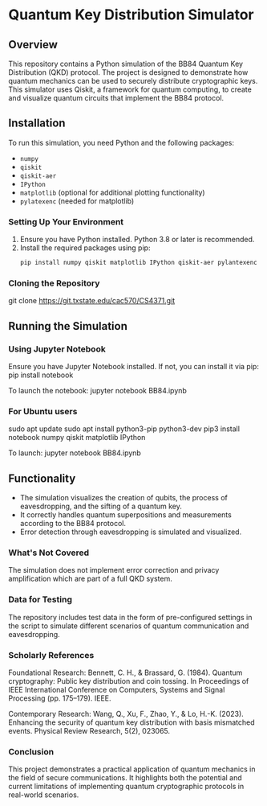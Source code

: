 # Quantum Key Distribution Simulator

## Overview
This repository contains a Python simulation of the BB84 Quantum Key Distribution (QKD) protocol. 
The project is designed to demonstrate how quantum mechanics can be used to securely distribute cryptographic keys. 
This simulator uses Qiskit, a framework for quantum computing, to create and visualize quantum circuits that implement the BB84 protocol.


## Installation
To run this simulation, you need Python and the following packages:
- `numpy`
- `qiskit` 
- `qiskit-aer`
- `IPython`
- `matplotlib` (optional for additional plotting functionality)
- `pylatexenc` (needed for matplotlib)


### Setting Up Your Environment
1. Ensure you have Python installed. Python 3.8 or later is recommended.
2. Install the required packages using pip:
   ```bash
   pip install numpy qiskit matplotlib IPython qiskit-aer pylantexenc

### Cloning the Repository
git clone https://git.txstate.edu/cac570/CS4371.git


## Running the Simulation

### Using Jupyter Notebook
Ensure you have Jupyter Notebook installed. 
If not, you can install it via pip:
pip install notebook

To launch the notebook:
jupyter notebook BB84.ipynb

### For Ubuntu users
sudo apt update
sudo apt install python3-pip python3-dev
pip3 install notebook numpy qiskit matplotlib IPython

To launch:  jupyter notebook BB84.ipynb


## Functionality
   - The simulation visualizes the creation of qubits, the process of eavesdropping, and the sifting of a quantum key.
   - It correctly handles quantum superpositions and measurements according to the BB84 protocol.
   - Error detection through eavesdropping is simulated and visualized.


### What's Not Covered
The simulation does not implement error correction and privacy amplification which are part of a full QKD system.


### Data for Testing
The repository includes test data in the form of pre-configured settings in the script to simulate different scenarios of quantum communication and eavesdropping.


### Scholarly References
Foundational Research: Bennett, C. H., & Brassard, G. (1984). Quantum cryptography: Public key distribution and coin tossing. In Proceedings of IEEE International Conference on Computers, Systems and Signal Processing (pp. 175–179). IEEE.

Contemporary Research: Wang, Q., Xu, F., Zhao, Y., & Lo, H.-K. (2023). Enhancing the security of quantum key distribution with basis mismatched events. Physical Review Research, 5(2), 023065.


### Conclusion
This project demonstrates a practical application of quantum mechanics in the field of secure communications.
It highlights both the potential and current limitations of implementing quantum cryptographic protocols in real-world scenarios.

